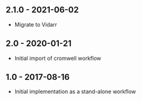 ## 2.1.0 - 2021-06-02
- Migrate to Vidarr
## 2.0 - 2020-01-21
- Initial import of cromwell workflow
## 1.0 - 2017-08-16
- Initial implementation as a stand-alone workflow
